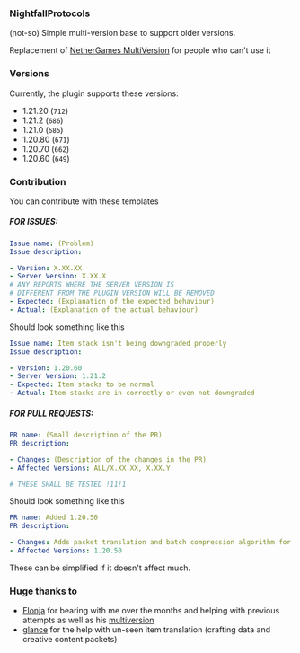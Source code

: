 ### NightfallProtocols

(not-so) Simple multi-version base to support older versions.

Replacement of [NetherGames MultiVersion](https://github.com/NetherGamesMC/PocketMine-MP) for people who can't use it

### Versions

Currently, the plugin supports these versions:
- 1.21.20 (`712`)
- 1.21.2 (`686`)
- 1.21.0 (`685`)
- 1.20.80 (`671`)
- 1.20.70 (`662`)
- 1.20.60 (`649`)

### Contribution

You can contribute with these templates

##### FOR ISSUES:
```yml
Issue name: (Problem)
Issue description:

- Version: X.XX.XX
- Server Version: X.XX.X 
# ANY REPORTS WHERE THE SERVER VERSION IS
# DIFFERENT FROM THE PLUGIN VERSION WILL BE REMOVED
- Expected: (Explanation of the expected behaviour)
- Actual: (Explanation of the actual behaviour)
```

Should look something like this
```yml
Issue name: Item stack isn't being downgraded properly
Issue description:

- Version: 1.20.60
- Server Version: 1.21.2
- Expected: Item stacks to be normal
- Actual: Item stacks are in-correctly or even not downgraded
```

##### FOR PULL REQUESTS:
```yml
PR name: (Small description of the PR)
PR description:

- Changes: (Description of the changes in the PR)
- Affected Versions: ALL/X.XX.XX, X.XX.Y

# THESE SHALL BE TESTED !11!1 
```
Should look something like this
```yml
PR name: Added 1.20.50
PR description:

- Changes: Adds packet translation and batch compression algorithm for 1.20.50
- Affected Versions: 1.20.50
```

These can  be simplified if it doesn't affect much.

### Huge thanks to

- [Flonja](https://github.com/Flonja) for bearing with me over the months and helping with previous attempts as well as his [multiversion](https://github.com/Flonja/multiversion)
- [glance](https://github.com/glancist) for the help with un-seen item translation (crafting data and creative content packets)